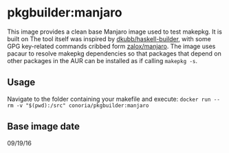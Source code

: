 # pkgbuilder:manjaro

This image provides a clean base Manjaro image used to test makepkg. It is built on The tool itself was inspired by [dkubb/haskell-builder](https://github.com/dkubb/haskell-builder), with some GPG key-related commands cribbed form [zalox/manjaro](https://hub.docker.com/r/zalox/manjaro/). The image uses pacaur to resolve makepkg dependencies so that packages that depend on other packages in the AUR can be installed as if calling `makepkg -s`.

## Usage
Navigate to the folder containing your makefile and execute:
`docker run --rm -v "$(pwd):/src" conoria/pkgbuilder:manjaro`

## Base image date
09/19/16
